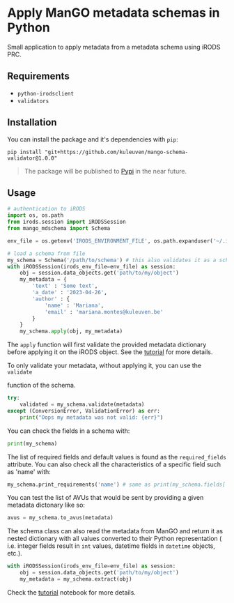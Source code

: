 # Apply ManGO metadata schemas in Python

Small application to apply metadata from a metadata schema using iRODS PRC.

## Requirements

- `python-irodsclient`
- `validators`

## Installation

You can install the package and it's dependencies with `pip`:

```
pip install "git+https://github.com/kuleuven/mango-schema-validator@1.0.0"
```

> The package will be published to [Pypi](https://pypi.org/) in the near future.

## Usage

```python
# authentication to iRODS
import os, os.path
from irods.session import iRODSSession
from mango_mdschema import Schema

env_file = os.getenv('IRODS_ENVIRONMENT_FILE', os.path.expanduser('~/.irods/irods_environment.json'))

# load a schema from file
my_schema = Schema('/path/to/schema') # this also validates it as a schema
with iRODSSession(irods_env_file=env_file) as session:
    obj = session.data_objects.get('path/to/my/object')
    my_metadata = {
        'text' : 'Some text',
        'a_date' : '2023-04-26',
        'author' : {
            'name' : 'Mariana',
            'email' : 'mariana.montes@kuleuven.be'
        }
    }
    my_schema.apply(obj, my_metadata)
```

The `apply` function will first validate the provided metadata dictionary
before applying it on the iRODS object. See the [tutorial](tutorial/) for
more details.

To only validate your metadata, without applying it, you can use the `validate`

function of the schema.

```python
try:
    validated = my_schema.validate(metadata)
except (ConversionError, ValidationError) as err:
    print("Oops my metadata was not valid: {err}")
```

You can check the fields in a schema with:

```python
print(my_schema)
```

The list of required fields and default values is found as the `required_fields` attribute.
You can also check all the characteristics of a specific field such as 'name' with:

```python
my_schema.print_requirements('name') # same as print(my_schema.fields['name'])
```

You can test the list of AVUs that would be sent by providing a given
metadata dictonary like so:

```python
avus = my_schema.to_avus(metadata)
```

The schema class can also read the metadata from ManGO and return it as
nested dictionary with all values converted to their Python representation (
i.e. integer fields result in `int` values, datetime fields in `datetime`
objects, etc.).

```python
with iRODSSession(irods_env_file=env_file) as session:
    obj = session.data_objects.get('path/to/my/object')
    my_metadata = my_schema.extract(obj)
```

Check the [tutorial](tutorial/README.ipynb) notebook for more details.
